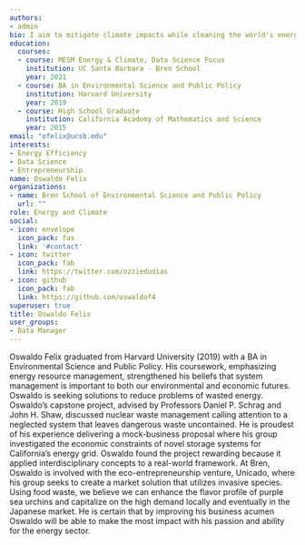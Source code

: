 ```yaml
---
authors:
- admin
bio: I aim to mitigate climate impacts while cleaning the world's energy portfolio
education:
  courses:
  - course: MESM Energy & Climate, Data Science Focus
    institution: UC Santa Barbara - Bren School
    year: 2021
  - course: BA in Environmental Science and Public Policy
    institution: Harvard University
    year: 2019
  - course: High School Graduate
    institution: California Academy of Mathematics and Science
    year: 2015
email: "ofelix@ucsb.edu"
interests:
- Energy Efficiency
- Data Science
- Entrepreneurship
name: Oswaldo Felix
organizations:
- name: Bren School of Environmental Science and Public Policy
  url: ""
role: Energy and Climate
social:
- icon: envelope
  icon_pack: fas
  link: '#contact'
- icon: twitter
  icon_pack: fab
  link: https://twitter.com/ozziedudias
- icon: github
  icon_pack: fab
  link: https://github.com/oswaldof4
superuser: true
title: Oswaldo Felix
user_groups:
- Data Manager
---
```


Oswaldo Felix graduated from Harvard University (2019) with a BA in Environmental Science and Public Policy. His coursework, emphasizing energy resource management, strengthened his beliefs that system management is important to both our environmental and economic futures. Oswaldo is seeking solutions to reduce problems of wasted energy. Oswaldo’s capstone project, advised by Professors Daniel P. Schrag and John H. Shaw, discussed nuclear waste management calling attention to a neglected system that leaves dangerous waste uncontained. He is proudest of his experience delivering a mock-business proposal where his group investigated the economic constraints of novel storage systems for California’s energy grid. Oswaldo found the project rewarding because it applied interdisciplinary concepts to a real-world framework. At Bren, Oswaldo is involved with the eco-entrepreneurship venture, Unicado, where his group seeks to create a market solution that utilizes invasive species. Using food waste, we believe we can enhance the flavor profile of purple sea urchins and capitalize on the high demand locally and eventually in the Japanese market. He is certain that by improving his business acumen Oswaldo will be able to make the most impact with his passion and ability for the energy sector.